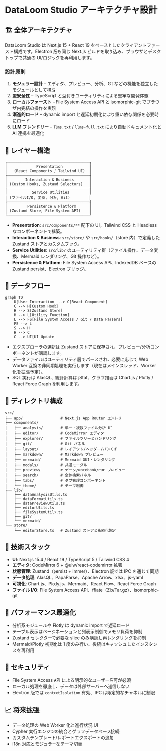 # DataLoom Studio アーキテクチャ設計

## 🏗️ 全体アーキテクチャ

DataLoom Studio は Next.js 15 + React 19 をベースとしたクライアントファースト構成です。Electron 版も同じ Next.js ビルドを取り込み、ブラウザとデスクトップで共通の UI/ロジックを再利用します。

### 設計原則
1. **モジュラー設計** – エディタ、プレビュー、分析、Git などの機能を独立したモジュールとして構成
2. **型安全性** – TypeScript と型付きユーティリティによる堅牢な開発体験
3. **ローカルファースト** – File System Access API と isomorphic-git でブラウザ内完結の操作を実現
4. **漸進的ロード** – dynamic import と遅延初期化により重い依存関係を必要時にロード
5. **LLM フレンドリー** – `llms.txt` / `llms-full.txt` により自動ドキュメント化と AI 連携を最適化

## 📱 レイヤー構造
```
┌─────────────────────────────────────┐
│             Presentation            │
│   (React Components / Tailwind UI)  │
├─────────────────────────────────────┤
│        Interaction & Business       │
│ (Custom Hooks, Zustand Selectors)   │
├─────────────────────────────────────┤
│           Service Utilities         │
│ (ファイルI/O, 変換, 分析, Git)        │
├─────────────────────────────────────┤
│         Persistence & Platform      │
│ (Zustand Store, File System API)    │
└─────────────────────────────────────┘
```

- **Presentation**: `src/components/**` 配下の UI。Tailwind CSS と Headless なコンポーネントで構築。
- **Interaction & Business**: `src/store/` や `src/hooks/`（store 内）で定義した Zustand ストアとカスタムフック。
- **Service Utilities**: `src/lib/` のユーティリティ群（ファイル操作、データ変換、Mermaid レンダリング、Git 操作など）。
- **Persistence & Platform**: File System Access API、IndexedDB ベースの Zustand persist、Electron ブリッジ。

## 🔄 データフロー
```mermaid
graph TD
    U[User Interaction] --> C[React Component]
    C --> H[Custom Hook]
    H --> S[Zustand Store]
    H --> L[Utility Function]
    L --> FS[File System Access / Git / Data Parsers]
    FS --> L
    S --> H
    H --> C
    C --> UI[UI Update]
```

- エクスプローラの選択は Zustand ストアに保存され、プレビュー/分析コンポーネントが購読します。
- データファイルはユーティリティ層でパースされ、必要に応じて Web Worker 互換の非同期処理を実行します（現在はメインスレッド、Worker 化を拡張予定）。
- SQL 実行は AlasQL、統計計算は jStat、グラフ描画は Chart.js / Plotly / React Force Graph を利用します。

## 📂 ディレクトリ構成
```
src/
├── app/                 # Next.js App Router エントリ
├── components/
│   ├── analysis/        # 単一・複数ファイル分析 UI
│   ├── editor/          # CodeMirror エディタ
│   ├── explorer/        # ファイルツリーとハンドリング
│   ├── git/             # Git パネル
│   ├── layout/          # レイアウト/ヘッダー/パンくず
│   ├── markdown/        # Markdown プレビュー
│   ├── mermaid/         # Mermaid GUI・レンダリング
│   ├── modals/          # 共通モーダル
│   ├── preview/         # データ/Notebook/PDF プレビュー
│   ├── search/          # 全体検索パネル
│   ├── tabs/            # タブ管理コンポーネント
│   └── theme/           # テーマ制御
├── lib/
│   ├── dataAnalysisUtils.ts
│   ├── dataFormatUtils.ts
│   ├── dataPreviewUtils.ts
│   ├── editorUtils.ts
│   ├── fileSystemUtils.ts
│   ├── git/
│   └── mermaid/
└── store/
    └── editorStore.ts   # Zustand ストアと永続化設定
```

## 🔧 技術スタック
- **UI**: Next.js 15.4 / React 19 / TypeScript 5 / Tailwind CSS 4
- **エディタ**: CodeMirror 6 + @uiw/react-codemirror 拡張
- **状態管理**: Zustand（persist + immer）、Electron 版では IPC を通じて同期
- **データ処理**: AlasQL、PapaParse、Apache Arrow、xlsx、js-yaml
- **可視化**: Chart.js、Plotly.js、Mermaid、React Flow、React Force Graph
- **ファイル I/O**: File System Access API、fflate（Zip/Tar.gz）、isomorphic-git

## 🚀 パフォーマンス最適化
- 分析系モジュールや Plotly は dynamic import で遅延ロード
- テーブル表示はページネーションと列表示制御でメモリ負荷を抑制
- Zustand セレクターで必要な slice のみ購読し再レンダリングを抑制
- Mermaid/Plotly 初期化は 1 度のみ行い、後続はキャッシュしたインスタンスを再利用

## 🔐 セキュリティ
- File System Access API による明示的なユーザー許可が必須
- ローカル処理を徹底し、データは外部サーバーへ送信しない
- Electron 版では `contextIsolation` 有効、IPC は限定的なチャネルに制限

## 📈 将来拡張
- データ処理の Web Worker 化と進行状況 UI
- Cypher 実行エンジンの統合とグラフデータベース接続
- カスタムテンプレート/レポートエクスポートの追加
- i18n 対応とモジュラーなテーマ切替
